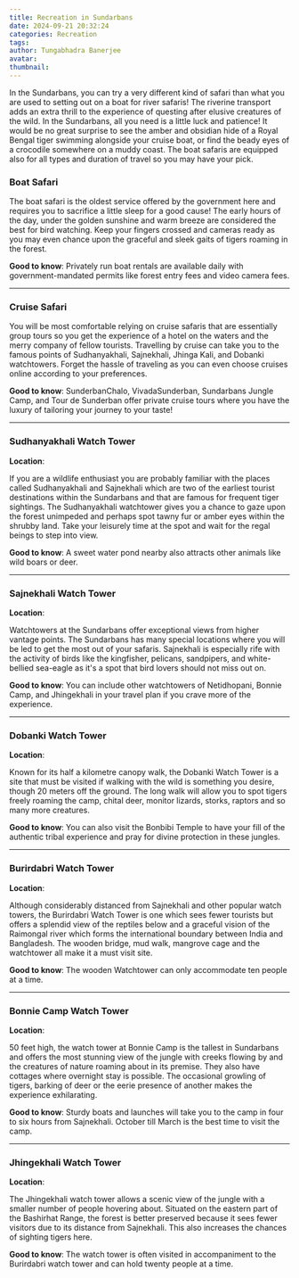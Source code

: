 ```yaml
---
title: Recreation in Sundarbans
date: 2024-09-21 20:32:24
categories: Recreation
tags:
author: Tungabhadra Banerjee
avatar:
thumbnail:
---
```

In the Sundarbans, you can try a very different kind of safari than what you are used to setting out on a boat for river safaris! The riverine transport adds an extra thrill to the experience of questing after elusive creatures of the wild. In the Sundarbans, all you need is a little luck and patience! It would be no great surprise to see the amber and obsidian hide of a Royal Bengal tiger swimming alongside your cruise boat, or find the beady eyes of a crocodile somewhere on a muddy coast. The boat safaris are equipped also for all types and duration of travel so you may have your pick.

### Boat Safari
The boat safari is the oldest service offered by the government here and requires you to sacrifice a little sleep for a good cause! The early hours of the day, under the golden sunshine and warm breeze are considered the best for bird watching. Keep your fingers crossed and cameras ready as you may even chance upon the graceful and sleek gaits of tigers roaming in the forest.

**Good to know**: Privately run boat rentals are available daily with government-mandated permits like forest entry fees and video camera fees. 

---

### Cruise Safari
You will be most comfortable relying on cruise safaris that are essentially group tours so you get the experience of a hotel on the waters and the merry company of fellow tourists. Travelling by cruise can take you to the famous points of Sudhanyakhali, Sajnekhali, Jhinga Kali, and Dobanki watchtowers. Forget the hassle of traveling as you can even choose cruises online according to your preferences.

**Good to know**: SunderbanChalo, VivadaSunderban, Sundarbans Jungle Camp, and Tour de Sunderban offer private cruise tours where you have the luxury of tailoring your journey to your taste!

---

### Sudhanyakhali Watch Tower
**Location**:

If you are a wildlife enthusiast you are probably familiar with the places called Sudhanyakhali and Sajnekhali which are two of the earliest tourist destinations within the Sundarbans and that are famous for frequent tiger sightings. The Sudhanyakhali watchtower gives you a chance to gaze upon the forest unimpeded and perhaps spot tawny fur or amber eyes within the shrubby land. Take your leisurely time at the spot and wait for the regal beings to step into view. 

**Good to know**: A sweet water pond nearby also attracts other animals like wild boars or deer. 

---

### Sajnekhali Watch Tower
**Location**:

Watchtowers at the Sundarbans offer exceptional views from higher vantage points. The Sundarbans has many special locations where you will be led to get the most out of your safaris. Sajnekhali is especially rife with the activity of birds like the kingfisher, pelicans, sandpipers, and white-bellied sea-eagle as it's a spot that bird lovers should not miss out on. 

**Good to know**: You can include other watchtowers of Netidhopani, Bonnie Camp, and Jhingekhali in your travel plan if you crave more of the experience.

---

### Dobanki Watch Tower
**Location**:

Known for its half a kilometre canopy walk, the Dobanki Watch Tower is a site that must be visited if walking with the wild is something you desire, though 20 meters off the ground. The long walk will allow you to spot tigers freely roaming the camp, chital deer, monitor lizards, storks, raptors and so many more creatures.

**Good to know**: You can also visit the Bonbibi Temple to have your fill of the authentic tribal experience and pray for divine protection in these jungles.

---

### Burirdabri Watch Tower
**Location**:

Although considerably distanced from Sajnekhali and other popular watch towers, the Burirdabri Watch Tower is one which sees fewer tourists but offers a splendid view of the reptiles below and a graceful vision of the Raimongal river which forms the international boundary between India and Bangladesh. The wooden bridge, mud walk, mangrove cage and the watchtower all make it a must visit site.

**Good to know**: The wooden Watchtower can only accommodate ten people at a time.

---

### Bonnie Camp Watch Tower
**Location**:

50 feet high, the watch tower at Bonnie Camp is the tallest in Sundarbans and offers the most stunning view of the jungle with creeks flowing by and the creatures of nature roaming about in its premise. They also have cottages where overnight stay is possible. The occasional growling of tigers, barking of deer or the eerie presence of another makes the experience exhilarating.

**Good to know**: Sturdy boats and launches will take you to the camp in four to six hours from Sajnekhali. October till March is the best time to visit the camp.

---

### Jhingekhali Watch Tower
**Location**:

The Jhingekhali watch tower allows a scenic view of the jungle with a smaller number of people hovering about. Situated on the eastern part of the Bashirhat Range, the forest is better preserved because it sees fewer visitors due to its distance from Sajnekhali. This also increases the chances of sighting tigers here.

**Good to know**: The watch tower is often visited in accompaniment to the Burirdabri watch tower and can hold twenty people at a time.